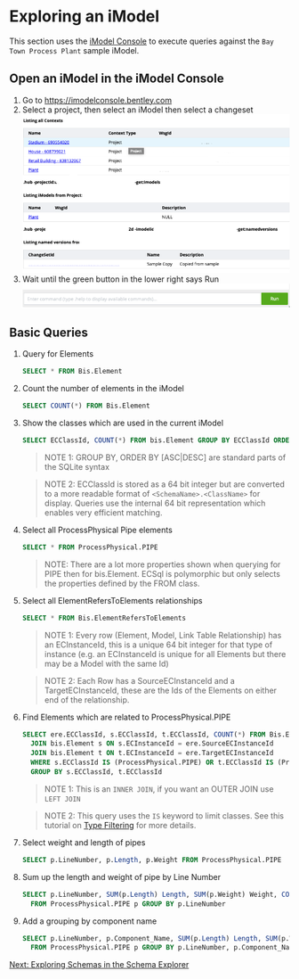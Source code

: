 # Exploring an iModel

This section uses the [iModel Console](https://imodelconsole.bentley.com) to execute queries against the `Bay Town Process Plant` sample iModel.

## Open an iModel in the iModel Console

1. Go to https://imodelconsole.bentley.com
1. Select a project, then select an iModel then select a changeset
  ![open iModel in the Console](media/openiModelConsole.png)
1. Wait until the green button in the lower right says Run
  ![Run button in iModel Console](media/iModelConsoleRun.png)

## Basic Queries

1. Query for Elements

    ```SQL
    SELECT * FROM Bis.Element
    ```

1. Count the number of elements in the iModel

    ```SQL
    SELECT COUNT(*) FROM Bis.Element
    ```

1. Show the classes which are used in the current iModel

    ```SQL
    SELECT ECClassId, COUNT(*) FROM bis.Element GROUP BY ECClassId ORDER BY COUNT(*) DESC
    ```

    > NOTE 1: GROUP BY, ORDER BY [ASC|DESC] are standard parts of the SQLite syntax

    > NOTE 2: ECClassId is stored as a 64 bit integer but are converted to a more readable format of `<SchemaName>.<ClassName>` for display.  Queries use the internal 64 bit representation which enables very efficient matching.

1. Select all ProcessPhysical Pipe elements

    ```SQL
    SELECT * FROM ProcessPhysical.PIPE
    ```

    > NOTE: There are a lot more properties shown when querying for PIPE then for bis.Element.  ECSql is polymorphic but only selects the properties defined by the FROM class.

1. Select all ElementRefersToElements relationships

    ```SQL
    SELECT * FROM Bis.ElementRefersToElements
    ```

    > NOTE 1: Every row (Element, Model, Link Table Relationship) has an ECInstanceId, this is a unique 64 bit integer for that type of instance (e.g. an ECInstanceId is unique for all Elements but there may be a Model with the same Id)

    > NOTE 2: Each Row has a SourceECInstanceId and a TargetECInstanceId, these are the Ids of the Elements on either end of the relationship.

1. Find Elements which are related to ProcessPhysical.PIPE

    ```SQL
    SELECT ere.ECClassId, s.ECClassId, t.ECClassId, COUNT(*) FROM Bis.ElementRefersToElements ere 
      JOIN bis.Element s ON s.ECInstanceId = ere.SourceECInstanceId 
      JOIN bis.Element t ON t.ECInstanceId = ere.TargetECInstanceId 
      WHERE s.ECClassId IS (ProcessPhysical.PIPE) OR t.ECClassId IS (ProcessPhysical.PIPE)
      GROUP BY s.ECClassId, t.ECClassId
    ```

    > NOTE 1: This is an `INNER JOIN`, if you want an OUTER JOIN use `LEFT JOIN`

    > NOTE 2: This query uses the `IS` keyword to limit classes. See this tutorial on [Type Filtering](https://www.itwinjs.org/learning/ecsqltutorial/typefilter/) for more details.

1. Select weight and length of pipes

    ```SQL
    SELECT p.LineNumber, p.Length, p.Weight FROM ProcessPhysical.PIPE
    ```

1. Sum up the length and weight of pipe by Line Number

    ```SQL
    SELECT p.LineNumber, SUM(p.Length) Length, SUM(p.Weight) Weight, COUNT(*) num_Pipes 
      FROM ProcessPhysical.PIPE p GROUP BY p.LineNumber
    ```

1. Add a grouping by component name

    ```SQL
    SELECT p.LineNumber, p.Component_Name, SUM(p.Length) Length, SUM(p.Weight) Weight, COUNT(*) num_Pipes 
      FROM ProcessPhysical.PIPE p GROUP BY p.LineNumber, p.Component_Name
    ```

[Next: Exploring Schemas in the Schema Explorer](ExploringSchemasGUI.md)